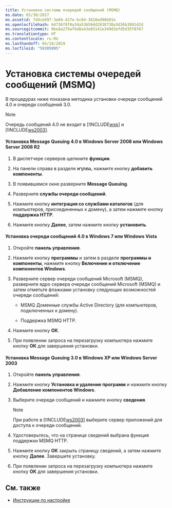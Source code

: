 ```yaml
---
title: Установка системы очередей сообщений (MSMQ)
ms.date: 03/30/2017
ms.assetid: 7ddcd497-3e04-427e-bc04-3610ad98b01e
ms.openlocfilehash: 64736f8f0a34a53658dd2838738a3d36b3891d2d
ms.sourcegitcommit: 0be8a279af6d8a43e03141e349d3efd5d35f8767
ms.translationtype: HT
ms.contentlocale: ru-RU
ms.lasthandoff: 04/18/2019
ms.locfileid: "59305095"
---
```

# <a name="installing-message-queuing-msmq"></a>Установка системы очередей сообщений (MSMQ)
В процедурах ниже показана методика установки очереди сообщений 4.0 и очереди сообщений 3.0.  
  
> [!NOTE]
>  Очередь сообщений 4.0 не входит в [!INCLUDE[wxp](../../../../includes/wxp-md.md)] и [!INCLUDE[ws2003](../../../../includes/ws2003-md.md)].  
  
#### <a name="to-install-message-queuing-40-on-windows-server-2008-or-windows-server-2008-r2"></a>Установка Message Queuing 4.0 в Windows Server 2008 или Windows Server 2008 R2  
  
1. В диспетчере серверов щелкните **функции**.  
  
2. На панели справа в разделе **ׁגמהךא**, нажмите кнопку **добавить компоненты**.  
  
3. В появившемся окне разверните **Message Queuing**.  
  
4. Разверните **службы очереди сообщений**.  
  
5. Нажмите кнопку **интеграция со службами каталогов** (для компьютеров, присоединенных к домену), а затем нажмите кнопку **поддержка HTTP**.  
  
6. Нажмите кнопку **Далее**, затем нажмите кнопку **установить**.  
  
#### <a name="to-install-message-queuing-40-on-windows-7-or-windows-vista"></a>Установка очереди сообщений 4.0 в Windows 7 или Windows Vista  
  
1. Откройте **панель управления**.  
  
2. Нажмите кнопку **программы** и затем в разделе **программы и компоненты**, нажмите кнопку **Включение и отключение компонентов Windows**.  
  
3. Разверните сервер очереди сообщений Microsoft (MSMQ), разверните ядро сервера очереди сообщений Microsoft (MSMQ) и затем отметьте флажками установку следующих возможностей очереди сообщений:  
  
    -   MSMQ Доменные службы Active Directory (для компьютеров, подключенных к домену).  
  
    -   Поддержка MSMQ HTTP.  
  
4. Нажмите кнопку **ОК**.  
  
5. При появлении запроса на перезагрузку компьютера нажмите кнопку **ОК** для завершения установки.  
  
#### <a name="to-install-message-queuing-30-on-windows-xp-and-windows-server-2003"></a>Установка Message Queuing 3.0 в Windows XP или Windows Server 2003  
  
1. Откройте **панель управления**.  
  
2. Нажмите кнопку **Установка и удаление программ** и нажмите кнопку **Добавление компонентов Windows**.  
  
3. Выберите очереди сообщений и нажмите кнопку **сведения**.  
  
    > [!NOTE]
    >  При работе в [!INCLUDE[ws2003](../../../../includes/ws2003-md.md)] выберите сервер приложений для доступа к очереди сообщений.  
  
4. Удостоверьтесь, что на странице сведений выбрана функция поддержки MSMQ HTTP.  
  
5. Нажмите кнопку **ОК** закрыть страницу сведений, а затем нажмите кнопку **Далее**. Завершите установку.  
  
6. При появлении запроса на перезагрузку компьютера нажмите кнопку **ОК** для завершения установки.  
  
## <a name="see-also"></a>См. также

- [Инструкции по настройке](../../../../docs/framework/wcf/samples/set-up-instructions.md)
